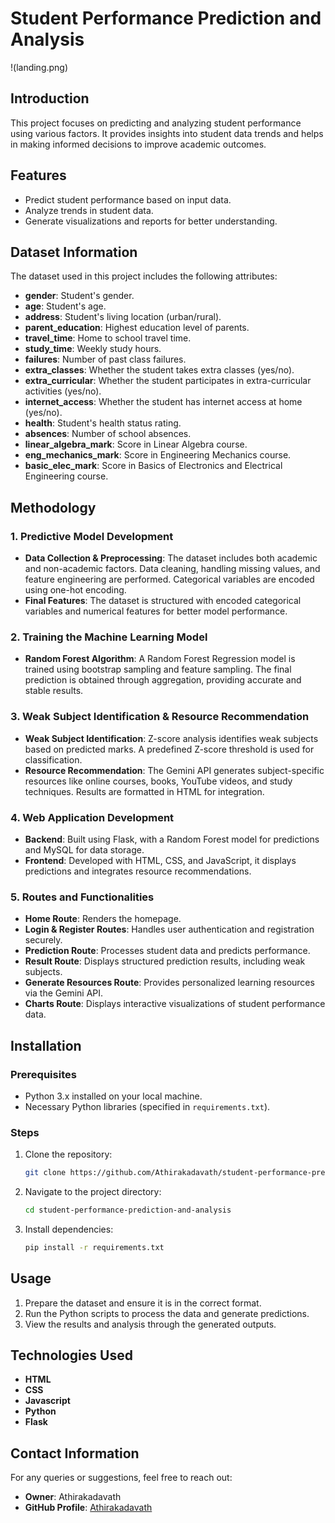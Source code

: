 # Student Performance Prediction and Analysis

!(landing.png)

## Introduction
This project focuses on predicting and analyzing student performance using various factors. It provides insights into student data trends and helps in making informed decisions to improve academic outcomes.

## Features
- Predict student performance based on input data.
- Analyze trends in student data.
- Generate visualizations and reports for better understanding.

## Dataset Information
The dataset used in this project includes the following attributes:

- **gender**: Student's gender.
- **age**: Student's age.
- **address**: Student's living location (urban/rural).
- **parent_education**: Highest education level of parents.
- **travel_time**: Home to school travel time.
- **study_time**: Weekly study hours.
- **failures**: Number of past class failures.
- **extra_classes**: Whether the student takes extra classes (yes/no).
- **extra_curricular**: Whether the student participates in extra-curricular activities (yes/no).
- **internet_access**: Whether the student has internet access at home (yes/no).
- **health**: Student's health status rating.
- **absences**: Number of school absences.
- **linear_algebra_mark**: Score in Linear Algebra course.
- **eng_mechanics_mark**: Score in Engineering Mechanics course.
- **basic_elec_mark**: Score in Basics of Electronics and Electrical Engineering course.

## Methodology

### 1. Predictive Model Development
- **Data Collection & Preprocessing**: The dataset includes both academic and non-academic factors. Data cleaning, handling missing values, and feature engineering are performed. Categorical variables are encoded using one-hot encoding.
- **Final Features**: The dataset is structured with encoded categorical variables and numerical features for better model performance.

### 2. Training the Machine Learning Model
- **Random Forest Algorithm**: A Random Forest Regression model is trained using bootstrap sampling and feature sampling. The final prediction is obtained through aggregation, providing accurate and stable results.

### 3. Weak Subject Identification & Resource Recommendation
- **Weak Subject Identification**: Z-score analysis identifies weak subjects based on predicted marks. A predefined Z-score threshold is used for classification.
- **Resource Recommendation**: The Gemini API generates subject-specific resources like online courses, books, YouTube videos, and study techniques. Results are formatted in HTML for integration.

### 4. Web Application Development
- **Backend**: Built using Flask, with a Random Forest model for predictions and MySQL for data storage.
- **Frontend**: Developed with HTML, CSS, and JavaScript, it displays predictions and integrates resource recommendations.

### 5. Routes and Functionalities
- **Home Route**: Renders the homepage.
- **Login & Register Routes**: Handles user authentication and registration securely.
- **Prediction Route**: Processes student data and predicts performance.
- **Result Route**: Displays structured prediction results, including weak subjects.
- **Generate Resources Route**: Provides personalized learning resources via the Gemini API.
- **Charts Route**: Displays interactive visualizations of student performance data.

## Installation

### Prerequisites
- Python 3.x installed on your local machine.
- Necessary Python libraries (specified in `requirements.txt`).

### Steps
1. Clone the repository:
   ```bash
   git clone https://github.com/Athirakadavath/student-performance-prediction-and-analysis.git
   ```
2. Navigate to the project directory:
   ```bash
   cd student-performance-prediction-and-analysis
   ```
3. Install dependencies:
   ```bash
   pip install -r requirements.txt
   ```

## Usage
1. Prepare the dataset and ensure it is in the correct format.
2. Run the Python scripts to process the data and generate predictions.
3. View the results and analysis through the generated outputs.

## Technologies Used
- **HTML**
- **CSS**
- **Javascript**
- **Python**
- **Flask** 

## Contact Information
For any queries or suggestions, feel free to reach out:
- **Owner**: Athirakadavath
- **GitHub Profile**: [Athirakadavath](https://github.com/Athirakadavath)
